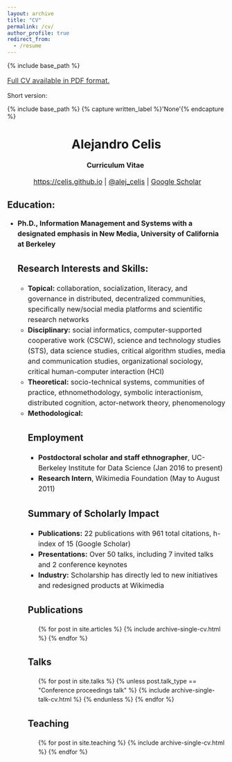```yaml
---
layout: archive
title: "CV"
permalink: /cv/
author_profile: true
redirect_from:
  - /resume
---
```


{% include base_path %}


<a style="line-height: 1.5;" href="https://celis.github.io/files/cv.pdf"><span style="color: #333333;"><span style="font-size: medium;">Full CV available in PDF format.</span></span></a>



<p>Short version:</p>


{% include base_path %}
{% capture written_label %}'None'{% endcapture %}

<h1 class="western" align="center"><b>Alejandro Celis</b></h1>
<p style="line-height: 1.5;" align="center"><span style="font-size: medium;"><b>Curriculum Vitae</b> </span></p>
<p style="line-height: 1.5;" align="center"><span style="font-size: medium;">  <a href="https://celis.github.io">https://celis.github.io</a> | <a href="https://twitter.com/alej_celis">@alej_celis</a> | <a href="https://scholar.google.de/citations?hl=en&user=l0kb_3kAAAAJ">Google Scholar</a></span></p>

<h2 class="western">Education:</h2>
<ul style="line-height: 1.5; margin: 10px 0;">
 	<li><span style="font-size: medium;"><b>Ph.D., </b></span><strong><span style="font-size: medium;"><b>Information Management and Systems with a designated emphasis in New Media</b></span></strong><span style="font-size: medium;"><b>, University of California at Berkeley</b></span>

<h2 class="western">Research Interests and Skills:</h2>
<ul style="line-height: 1.5; margin: 10px 0;">
 	<li><span style="font-size: medium;"><b>Topical:</b> collaboration, socialization, literacy, and governance in distributed, decentralized communities, specifically new/social media platforms and scientific research networks</span></li>
 	<li><span style="font-size: medium;"><b>Disciplinary:</b> social informatics, computer-supported cooperative work (CSCW), science and technology studies (STS), data science studies, critical algorithm studies, media and communication studies, organizational sociology, critical human-computer interaction (HCI)</span></li>
 	<li><span style="font-size: medium;"><b>Theoretical:</b> socio-technical systems, communities of practice, ethnomethodology, symbolic interactionism, distributed cognition, actor-network theory, phenomenology</span></li>
 	<li><span style="font-size: medium;"><b>Methodological:</b></span>


<h2>Employment</h2>
<ul style="line-height: 1.5; margin: 10px 0;">
  <li><span style="font-size: medium;"><b>Postdoctoral scholar and staff ethnographer</b>, UC-Berkeley Institute for Data Science (Jan 2016 to present)</span></li>
  <li><span style="font-size: medium;"><b>Research Intern</b>, Wikimedia Foundation (May to August 2011)</span></li>
</ul>
<h2>Summary of Scholarly Impact</h2>
<ul style="line-height: 1.5; margin: 10px 0;">

  <li><span style="font-size: medium;"><b>Publications:</b> 22 publications with 961 total citations, h-index of 15 (Google Scholar)</li>
  <li><span style="font-size: medium;"><b>Presentations:</b> Over 50 talks, including 7 invited talks and 2 conference keynotes</li>
  <li><span style="font-size: medium;"><b>Industry:</b> Scholarship has directly led to new initiatives and redesigned products at Wikimedia</li>
</ul>
<h2>Publications</h2>
  <ul>{% for post in site.articles %}
    {% include archive-single-cv.html %}
  {% endfor %}</ul>

<h2>Talks</h2>
  <ul>{% for post in site.talks %}
    {% unless post.talk_type == "Conference proceedings talk" %}
      {% include archive-single-talk-cv.html %}
    {% endunless %}
  {% endfor %}</ul>

<h2>Teaching</h2>
  <ul>{% for post in site.teaching %}
    {% include archive-single-cv.html %}
  {% endfor %}</ul>




